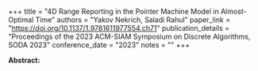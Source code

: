 +++
title = "4D Range Reporting in the Pointer Machine Model in Almost-Optimal Time"
authors = "Yakov Nekrich, Saladi Rahul"
paper_link = "https://doi.org/10.1137/1.9781611977554.ch71"
publication_details = "Proceedings of the 2023 ACM-SIAM Symposium on Discrete Algorithms,  SODA 2023"
conference_date = "2023"
notes = ""
+++

<b>Abstract:</b>
